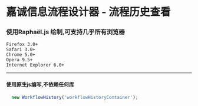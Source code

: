 # 嘉诚信息流程设计器 - 流程历史查看


### 使用Raphaël.js 绘制,可支持几乎所有浏览器
    Firefox 3.0+
    Safari 3.0+
    Chrome 5.0+
    Opera 9.5+ 
    Internet Explorer 6.0+
----------------------
#### 使用原生js编写,不依赖任何库
```javascript
  new WorkflowHistory('workflowHistoryContainer');
```
